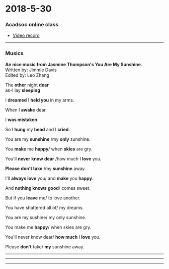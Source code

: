 2018-5-30
===
### Acadsoc online class
* [Video record](http://straindown.quanshi.com/doc/classroom/mp4convert/3095125zh_CN.mp4)




***
### Musics
**An nice music from Jasmine Thompson's You Are My Sunshine**.<br>
Written by: Jimmie Davis<br>
Edited by: Leo Zhang<br>

The **other** night **dear**<br>
as-I lay **sleeping**<br>

I **dreamed** I **held you** in my arms.<br>

When I **awake** dear.<br>

I **was mistaken**.<br>

So I **hung** my **head** and I **cried**.<br>

You are my **sunshine** /my **only** sunshine.<br>

You **make** me **happy**/ when **skies** are gry.<br>

You'll **never** **know** **dear** /how much I **love** you.<br>

**Please** **don't take** /my **sunshine** away.<br>

I'll **always love** you/ and **make** you **happy**.<br>

And **nothing knows** **good**/ comes sweet.<br>

But if you **leave** me/ to love another.<br>

You have shattered all of/ my dreams.<br>

You are my sushine/ my only sunshine.<br>

You make me **happy**/ when skies are gry.<br>

You'll never know dear/ **how much** I **love** you.<br>

Please **don't** take/ **my** sunshine away.<br>
***
***
***